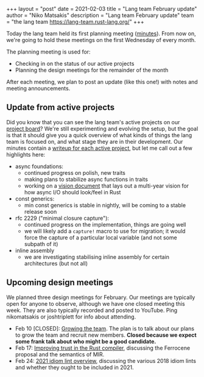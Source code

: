 +++
layout = "post"
date = 2021-02-03
title = "Lang team February update"
author = "Niko Matsakis"
description = "Lang team February update"
team = "the lang team <https://lang-team.rust-lang.org/>"
+++

Today the lang team held its first planning meeting ([minutes]). From now on, we're going to hold these meetings on the first Wednesday of every month. 

The planning meeting is used for:

* Checking in on the status of our active projects
* Planning the design meetings for the remainder of the month

After each meeting, we plan to post an update (like this one!) with notes and meeting announcements. 

[minutes]: https://github.com/rust-lang/lang-team/blob/master/design-meeting-minutes/2021-02-03-Planning-Meeting.md

## Update from active projects

Did you know that you can see the lang team's active projects on our [project board](https://github.com/rust-lang/lang-team/projects/2)? We're still experimenting and evolving the setup, but the goal is that it should give you a quick overview of what kinds of things the lang team is focused on, and what stage they are in their development. Our minutes contain a [writeup for each active project](https://github.com/rust-lang/lang-team/blob/master/design-meeting-minutes/2021-02-03-Planning-Meeting.md#project-updates-and-discussion), but let me call out a few highlights here:

* async foundations:
    * continued progress on polish, new traits
    * making plans to stabilize async functions in traits
    * working on a [vision document](https://hackmd.io/p6cmRZ9ZRQ-F1tlhGaN9rg) that lays out a multi-year vision for how async I/O should look/feel in Rust
* const generics:
    * min const generics is stable in nightly, will be coming to a stable release soon
* rfc 2229 ("minimal closure capture"):
    * continued progress on the implementation, things are going well
    * we will likely add a `capture!` macro to use for migration; it would force the capture of a particular local variable (and not some subpath of it)
* inline assembly
    * we are investigating stabilising inline assembly for certain architectures (but not all)

## Upcoming design meetings

We planned three design meetings for February. Our meetings are typically open for anyone to observe, although we have one closed meeting this week. They are also typically recorded and posted to YouTube. Ping nikomatsakis or joshtriplett for info about attending.

* Feb 10 \[CLOSED\]: [Growing the team](https://github.com/rust-lang/lang-team/issues/81). The plan is to talk about our plans to grow the team and recruit new members. **Closed because we expect some frank talk about who might be a good candidate.**
* Feb 17: [Improving trust in the Rust compiler](https://github.com/rust-lang/lang-team/issues/79), discussing the Ferrocene proposal and the semantics of MIR.
* Feb 24: [2021 idiom lint overview](https://github.com/rust-lang/lang-team/issues/83), discussing the various 2018 idiom lints and whether they ought to be included in 2021.



